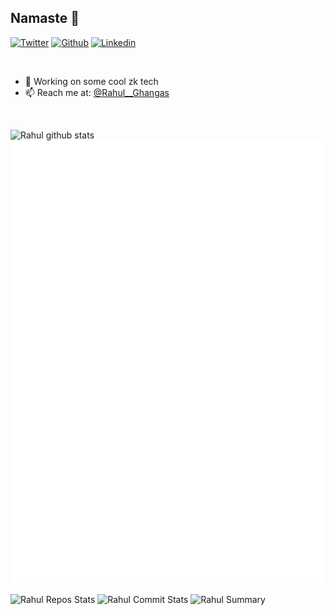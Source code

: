 ## Namaste 🙏

[![Twitter](https://img.shields.io/badge/-Twitter-1ca0f1?style=flat&labelColor=1ca0f1&logo=twitter&logoColor=white)](https://twitter.com/https://twitter.com/Rahul__Ghangas)
[![Github](https://img.shields.io/badge/-Github-000?style=flat&logo=Github&logoColor=white)](https://github.com/rahulghangas)
[![Linkedin](https://img.shields.io/badge/-LinkedIn-blue?style=flat&logo=Linkedin&logoColor=white)](https://www.linkedin.com/in/rahul-ghangas-675917136)

</br>

- 🔎 Working on some cool zk tech
- 📫 Reach me at: <a href="https://twitter.com/Rahul__Ghangas">@Rahul__Ghangas</a> 


</br>

![Rahul github stats](https://github-readme-stats.vercel.app/api?username=rahulghangas&theme=radical&show_icons=true&count_private=true)
![Rahul Metrics](https://raw.githubusercontent.com/rahulghangas/rahulghangas/master/github-metrics.svg)

![Rahul Repos Stats](https://github-profile-summary-cards.vercel.app/api/cards/repos-per-language?username=rahulghangas&theme=solarized_dark)
![Rahul Commit Stats](https://github-profile-summary-cards.vercel.app/api/cards/most-commit-language?username=rahulghangas&theme=solarized_dark)
![Rahul Summary](https://github-profile-summary-cards.vercel.app/api/cards/profile-details?username=rahulghangas&theme=solarized_dark)

